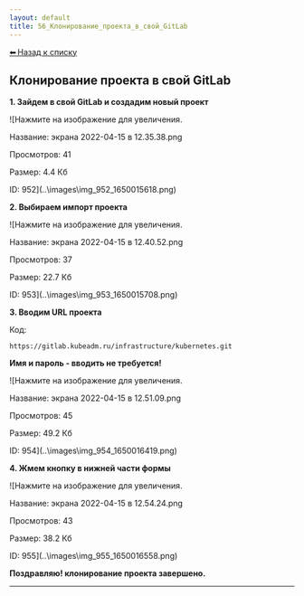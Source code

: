 ```yaml
---
layout: default
title: 56_Клонирование_проекта_в_свой_GitLab
---
```

<a class="back-link" href="index.html">⬅ Назад к списку</a>


##  Клонирование проекта в свой GitLab 


**1\. Зайдем в свой GitLab и создадим новый проект**  
  
  
![Нажмите на изображение для увеличения.



Название:	экрана 2022-04-15 в 12.35.38.png

Просмотров:	41

Размер:	4.4 Кб

ID:	952](..\images\\img_952_1650015618.png)  
  
**2\. Выбираем импорт проекта**  
  
![Нажмите на изображение для увеличения.



Название:	экрана 2022-04-15 в 12.40.52.png

Просмотров:	37

Размер:	22.7 Кб

ID:	953](..\images\\img_953_1650015708.png)  
  
**3\. Вводим URL проекта**  
  


Код:
    
    
    https://gitlab.kubeadm.ru/infrastructure/kubernetes.git

**Имя и пароль - вводить не требуется!**  
  
![Нажмите на изображение для увеличения.



Название:	экрана 2022-04-15 в 12.51.09.png

Просмотров:	45

Размер:	49.2 Кб

ID:	954](..\images\\img_954_1650016419.png)  
  
**4\. Жмем кнопку в нижней части формы**  
  
![Нажмите на изображение для увеличения.



Название:	экрана 2022-04-15 в 12.54.24.png

Просмотров:	43

Размер:	38.2 Кб

ID:	955](..\images\\img_955_1650016558.png)  
  
**Поздравляю! клонирование проекта завершено.**   
  



---

